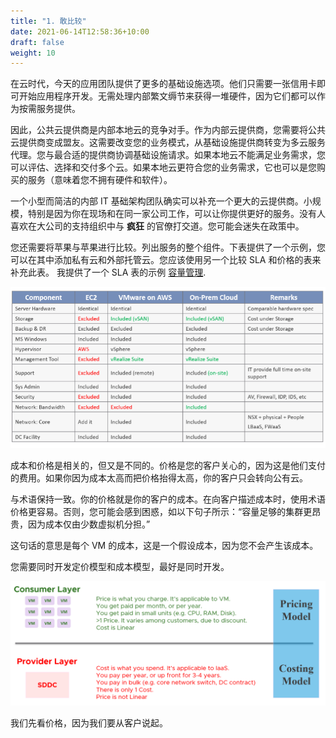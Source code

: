 ```yaml
---
title: "1. 敢比较"
date: 2021-06-14T12:58:36+10:00
draft: false
weight: 10
---
```


在云时代，今天的应用团队提供了更多的基础设施选项。他们只需要一张信用卡即可开始应用程序开发。无需处理内部繁文缛节来获得一堆硬件，因为它们都可以作为按需服务提供。

因此，公共云提供商是内部本地云的竞争对手。作为内部云提供商，您需要将公共云提供商变成盟友。这需要改变您的业务模式，从基础设施提供商转变为多云服务代理。您与最合适的提供商协调基础设施请求。如果本地云不能满足业务需求，您可以评估、选择和交付多个云。如果本地云更符合您的业务需求，它也可以是您购买的服务（意味着您不拥有硬件和软件）。

一个小型而简洁的内部 IT 基础架构团队确实可以补充一个更大的云提供商。小规模，特别是因为你在现场和在同一家公司工作，可以让你提供更好的服务。没有人喜欢在大公司的支持组织中与 **疯狂** 的官僚打交道。您可能会迷失在政策中。

您还需要将苹果与苹果进行比较。列出服务的整个组件。下表提供了一个示例，您可以在其中添加私有云和外部托管云。您应该使用另一个比较 SLA 和价格的表来补充此表。 我提供了一个 SLA 表的示例 [容量管理](/zh/operations-management/chapter-3-capacity-management/1.3.3-capacity-planning).

![服务对比](1.5.1-fig-1.png)

成本和价格是相关的，但又是不同的。价格是您的客户关心的，因为这是他们支付的费用。如果你因为成本太高而把价格抬得太高，你的客户只会转向公有云。

与术语保持一致。你的价格就是你的客户的成本。在向客户描述成本时，使用术语价格更容易。否则，您可能会感到困惑，如以下句子所示：“容量足够的集群更昂贵，因为成本仅由少数虚拟机分担。”

这句话的意思是每个 VM 的成本，这是一个假设成本，因为您不会产生该成本。

您需要同时开发定价模型和成本模型，最好是同时开发。

![消费者和提供者的划分](1.5.1-fig-2.png)

我们先看价格，因为我们要从客户说起。
